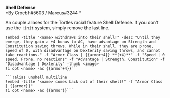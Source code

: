 **Shell Defense**  
*By Croebh#5603 / Marcus#3244 *  
  
An couple aliases for the Tortles racial feature Shell Defense. If you don't use the `!init` system, simply remove the last line.   
  
```!alias turtle multiline   
!embed -title "<name> withdraws into their shell!" -desc "Until they emerge, they gain a +4 bonus to AC, have advantage on Strength and Constitution saving throws. While in their shell, they are prone, speed of 0, with disadvantage on Dexterity saving throws, and cannot take reactions." -f "Armor Class | {{armor+4}} **(+4)**" -f "Speed | 0 speed, Prone, no reactions" -f "Advantage | Strength, Constitution" -f "Disadvantage | Dexterity" -thumb <image>  
!i opt <name> -ac {{armor+4}}```  
  
```!alias unshell multiline  
!embed -title "<name> comes back out of their shell!" -f "Armor Class | {{armor}}"  
!i opt <name> -ac {{armor}}```